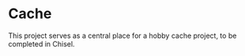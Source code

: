 Cache
=======================

This project serves as a central place for a hobby cache project, to be completed in Chisel.

